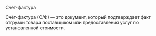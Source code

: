Счёт-фактура

Счёт-фактура (С/Ф) — это документ, который подтверждает факт отгрузки товара поставщиком или предоставления услуг по установленной стоимости.
